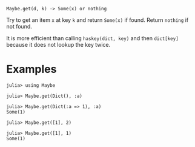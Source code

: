     Maybe.get(d, k) -> Some(x) or nothing

Try to get an item `x` at key `k` and return `Some(x)` if found.
Return `nothing` if not found.

It is more efficient than calling `haskey(dict, key)` and then
`dict[key]` because it does not lookup the key twice.

# Examples

```jldoctest
julia> using Maybe

julia> Maybe.get(Dict(), :a)

julia> Maybe.get(Dict(:a => 1), :a)
Some(1)

julia> Maybe.get([1], 2)

julia> Maybe.get([1], 1)
Some(1)
```
